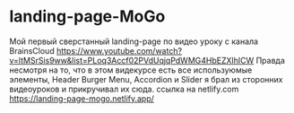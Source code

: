 # landing-page-MoGo
Мой первый сверстанный landing-page по видео уроку с канала BrainsCloud
https://www.youtube.com/watch?v=ltMSrSis9ww&list=PLoq3Accf02PVdUqjqPdWMG4HbEZXlhICW
Правда несмотря на то, что в этом видекурсе есть все используюмые элементы, Header Burger Menu, Accordion и Slider я брал из сторонних видеоуроков и прикручивал их сюда.
ссылка на netlify.com https://landing-page-mogo.netlify.app/
